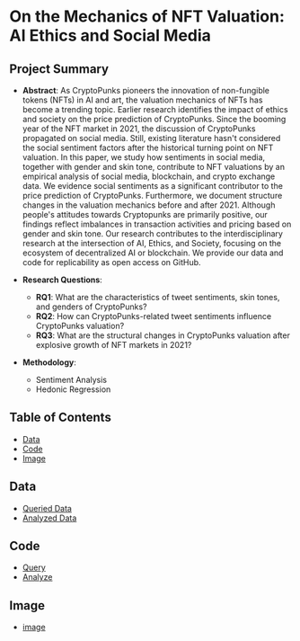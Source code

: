 # On the Mechanics of NFT Valuation: AI Ethics and Social Media

## Project Summary
- **Abstract**:
As CryptoPunks pioneers the innovation of non-fungible tokens (NFTs) in AI and art, the valuation mechanics of NFTs has become a trending topic. Earlier research identifies the impact of ethics and society on the price prediction of CryptoPunks. Since the booming year of the NFT market in 2021, the discussion of CryptoPunks propagated on social media. Still, existing literature hasn't considered the social sentiment factors after the historical turning point on NFT valuation. In this paper, we study how sentiments in social media, together with gender and skin tone, contribute to NFT valuations by an empirical analysis of social media, blockchain, and crypto exchange data. We evidence social sentiments as a significant contributor to the price prediction of CryptoPunks. Furthermore, we document structure changes in the valuation mechanics before and after 2021. Although people's attitudes towards Cryptopunks are primarily positive, our findings reflect imbalances in transaction activities and pricing based on gender and skin tone. Our research contributes to the interdisciplinary research at the intersection of AI, Ethics, and Society, focusing on the ecosystem of decentralized AI or blockchain. We provide our data and code for replicability as open access on GitHub. 

- **Research Questions**:
  - **RQ1**:  What are the characteristics of tweet sentiments, skin tones, and genders of CryptoPunks?
  - **RQ2**: How can CryptoPunks-related tweet sentiments influence CryptoPunks valuation?
  - **RQ3**: What are the structural changes in CryptoPunks valuation after explosive growth of NFT markets in 2021?
  
- **Methodology**: 
  - Sentiment Analysis
  - Hedonic Regression
  
## Table of Contents
- [Data](https://github.com/HCI-Blockchain/NFT-2023#data)
- [Code](https://github.com/HCI-Blockchain/NFT-2023#code)
- [Image](https://github.com/HCI-Blockchain/NFT-2023#image)

## Data
- [Queried Data](https://github.com/HCI-Blockchain/NFT-2023/tree/main/data/queried_data)
- [Analyzed Data](https://github.com/HCI-Blockchain/NFT-2023/tree/main/data/analyzed_data)

## Code
- [Query](https://github.com/HCI-Blockchain/NFT-2023/tree/main/code/query)
- [Analyze](https://github.com/HCI-Blockchain/NFT-2023/tree/main/code/analyze)

## Image
- [image](https://github.com/HCI-Blockchain/ICWSM-2023/tree/main/code/figure)
